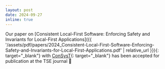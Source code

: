 ```yaml
---
layout: post
date: 2024-09-27
inline: true
---
```


Our paper on [Consistent Local-First Software: Enforcing Safety and Invariants for Local-First Applications]({{ '/assets/pdf/papers/2024_Consistent-Local-First-Software-Enforcing-Safety-and-Invariants-for-Local-First-Applications.pdf' | relative_url }}){: target="_blank"} with [ConSysT](https://consyst-project.github.io/){: target="_blank"} has been accepted for publication at the TSE journal 🎉
